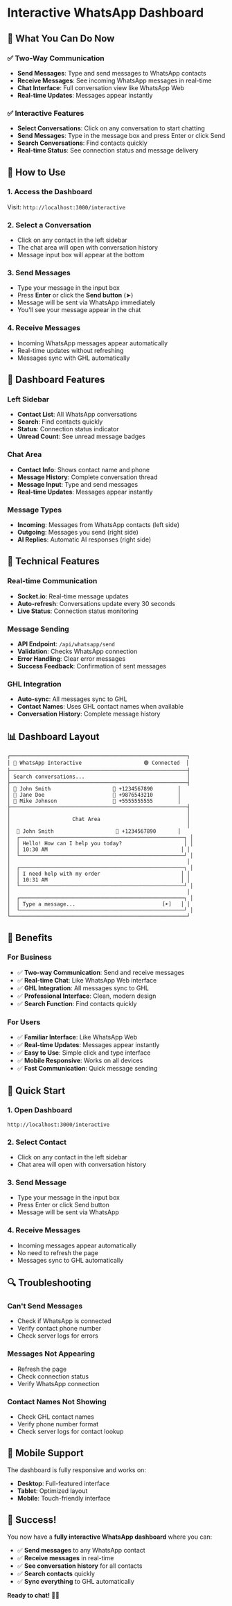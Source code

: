 # Interactive WhatsApp Dashboard

## 🎯 What You Can Do Now

### ✅ **Two-Way Communication**
- **Send Messages**: Type and send messages to WhatsApp contacts
- **Receive Messages**: See incoming WhatsApp messages in real-time
- **Chat Interface**: Full conversation view like WhatsApp Web
- **Real-time Updates**: Messages appear instantly

### ✅ **Interactive Features**
- **Select Conversations**: Click on any conversation to start chatting
- **Send Messages**: Type in the message box and press Enter or click Send
- **Search Conversations**: Find contacts quickly
- **Real-time Status**: See connection status and message delivery

## 🚀 How to Use

### 1. **Access the Dashboard**
Visit: `http://localhost:3000/interactive`

### 2. **Select a Conversation**
- Click on any contact in the left sidebar
- The chat area will open with conversation history
- Message input box will appear at the bottom

### 3. **Send Messages**
- Type your message in the input box
- Press **Enter** or click the **Send button** (➤)
- Message will be sent via WhatsApp immediately
- You'll see your message appear in the chat

### 4. **Receive Messages**
- Incoming WhatsApp messages appear automatically
- Real-time updates without refreshing
- Messages sync with GHL automatically

## 📱 Dashboard Features

### **Left Sidebar**
- **Contact List**: All WhatsApp conversations
- **Search**: Find contacts quickly
- **Status**: Connection status indicator
- **Unread Count**: See unread message badges

### **Chat Area**
- **Contact Info**: Shows contact name and phone
- **Message History**: Complete conversation thread
- **Message Input**: Type and send messages
- **Real-time Updates**: Messages appear instantly

### **Message Types**
- **Incoming**: Messages from WhatsApp contacts (left side)
- **Outgoing**: Messages you send (right side)
- **AI Replies**: Automatic AI responses (right side)

## 🔧 Technical Features

### **Real-time Communication**
- **Socket.io**: Real-time message updates
- **Auto-refresh**: Conversations update every 30 seconds
- **Live Status**: Connection status monitoring

### **Message Sending**
- **API Endpoint**: `/api/whatsapp/send`
- **Validation**: Checks WhatsApp connection
- **Error Handling**: Clear error messages
- **Success Feedback**: Confirmation of sent messages

### **GHL Integration**
- **Auto-sync**: All messages sync to GHL
- **Contact Names**: Uses GHL contact names when available
- **Conversation History**: Complete message history

## 📊 Dashboard Layout

```
┌─────────────────────────────────────────────────────────┐
│ 💬 WhatsApp Interactive                    🟢 Connected  │
├─────────────────────────────────────────────────────────┤
│ Search conversations...                                 │
├─────────────────────────────────────────────────────────┤
│ 👤 John Smith                    📱 +1234567890        │
│ 👤 Jane Doe                      📱 +9876543210        │
│ 👤 Mike Johnson                  📱 +5555555555        │
├─────────────────────────────────────────────────────────┤
│                                                         │
│                    Chat Area                            │
│                                                         │
│  👤 John Smith                    📱 +1234567890       │
│  ┌─────────────────────────────────────────────────────┐ │
│  │ Hello! How can I help you today?                    │ │
│  │ 10:30 AM                                           │ │
│  └─────────────────────────────────────────────────────┘ │
│                                                         │
│  ┌─────────────────────────────────────────────────────┐ │
│  │ I need help with my order                          │ │
│  │ 10:31 AM                                           │ │
│  └─────────────────────────────────────────────────────┘ │
│                                                         │
│  ┌─────────────────────────────────────────────────────┐ │
│  │ Type a message...                            [➤]   │ │
│  └─────────────────────────────────────────────────────┘ │
└─────────────────────────────────────────────────────────┘
```

## 🎉 Benefits

### **For Business**
- ✅ **Two-way Communication**: Send and receive messages
- ✅ **Real-time Chat**: Like WhatsApp Web interface
- ✅ **GHL Integration**: All messages sync to GHL
- ✅ **Professional Interface**: Clean, modern design
- ✅ **Search Function**: Find contacts quickly

### **For Users**
- ✅ **Familiar Interface**: Like WhatsApp Web
- ✅ **Real-time Updates**: Messages appear instantly
- ✅ **Easy to Use**: Simple click and type interface
- ✅ **Mobile Responsive**: Works on all devices
- ✅ **Fast Communication**: Quick message sending

## 🚀 Quick Start

### 1. **Open Dashboard**
```
http://localhost:3000/interactive
```

### 2. **Select Contact**
- Click on any contact in the left sidebar
- Chat area will open with conversation history

### 3. **Send Message**
- Type your message in the input box
- Press Enter or click Send button
- Message will be sent via WhatsApp

### 4. **Receive Messages**
- Incoming messages appear automatically
- No need to refresh the page
- Messages sync to GHL automatically

## 🔍 Troubleshooting

### **Can't Send Messages**
- Check if WhatsApp is connected
- Verify contact phone number
- Check server logs for errors

### **Messages Not Appearing**
- Refresh the page
- Check connection status
- Verify WhatsApp connection

### **Contact Names Not Showing**
- Check GHL contact names
- Verify phone number format
- Check server logs for contact lookup

## 📱 Mobile Support

The dashboard is fully responsive and works on:
- **Desktop**: Full-featured interface
- **Tablet**: Optimized layout
- **Mobile**: Touch-friendly interface

## 🎯 Success!

You now have a **fully interactive WhatsApp dashboard** where you can:
- ✅ **Send messages** to any WhatsApp contact
- ✅ **Receive messages** in real-time
- ✅ **See conversation history** for all contacts
- ✅ **Search contacts** quickly
- ✅ **Sync everything** to GHL automatically

**Ready to chat!** 🚀💬
